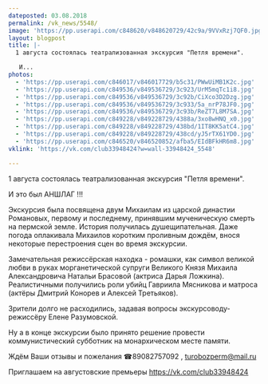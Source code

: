 ```yaml
---
dateposted: 03.08.2018
permalink: /vk_news/5548/
image: 'https://pp.userapi.com/c848620/v848620729/42c9a/9VVxRzj7QF0.jpg'
layout: blogpost
title: |-
  1 августа состоялась театрализованная экскурсия "Петля времени".

   И...
photos:
  - 'https://pp.userapi.com/c846017/v846017729/b5c31/PWwUiMB1K2c.jpg'
  - 'https://pp.userapi.com/c849536/v849536729/3c923/UrM5mqTc1i8.jpg'
  - 'https://pp.userapi.com/c849536/v849536729/3c92b/CiXco3D2Dzg.jpg'
  - 'https://pp.userapi.com/c849536/v849536729/3c933/5a_nrP78JF0.jpg'
  - 'https://pp.userapi.com/c849536/v849536729/3c93b/ReZT7L8M7SA.jpg'
  - 'https://pp.userapi.com/c849228/v849228729/4388a/3xo8wHNQ_x0.jpg'
  - 'https://pp.userapi.com/c849228/v849228729/438bd/1IT8KK5atC4.jpg'
  - 'https://pp.userapi.com/c849228/v849228729/438cd/yJ5rTX61YD0.jpg'
  - 'https://pp.userapi.com/c846520/v846520852/afba5/EIdBFkHR6m8.jpg'
vklink: 'https://vk.com/club33948424?w=wall-33948424_5548'

---
```

1 августа состоялась театрализованная экскурсия "Петля времени".
 

 
 И это был АНШЛАГ !!!
 

 
 Экскурсия была посвящена двум Михаилам из царской династии Романовых, первому и последнему, принявшим мученическую смерть на пермской земле. История получилась душещипательная. Даже погода оплакивала Михаилов коротким проливным дождём, внося некоторые перестроения сцен во время экскурсии. 
 
 Замечательная режиссёрская находка - ромашки, как символ великой любви в руках морганетической супруги Великого Князя Михаила Александровича Натальи Брасовой (актриса Дарья Ложкина). Реалистичными получились роли убийц Гавриила Мясникова и матроса (актёры Дмитрий Конорев и Алексей Третьяков).
 
 Зрители долго не расходились, задавая вопросы экскурсоводу-режиссёру Елене Разумовской.
 
 Ну а в конце экскурсии было принято решение провести коммунистический субботник на монархическом месте памяти. 
 

 
Ждём Ваши отзывы и пожелания ☎89082757092 , turobozperm@mail.ru
 

 
Приглашаем на августовские премьеры https://vk.com/club33948424
